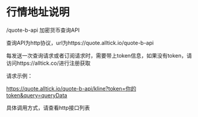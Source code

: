 # 行情地址说明
/quote-b-api    加密货币查询API

查询API为http协议，url为https://quote.alltick.io/quote-b-api

每发送一次查询请求或者订阅请求时，需要带上token信息，如果没有token，请访问https://alltick.co/进行注册获取

请求示例：<br/>

https://quote.alltick.io/quote-b-api/kline?token=你的token&query=queryData<br/>

具体调用方式，请查看http接口列表


